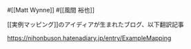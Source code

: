 #[[Matt Wynne]] #[[風間 裕也]]

[[実例マッピング]]のアイディアが生まれたブログ、以下翻訳記事

<https://nihonbuson.hatenadiary.jp/entry/ExampleMapping>